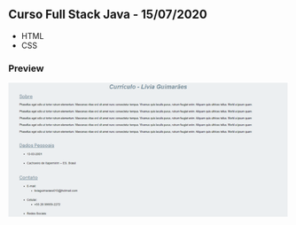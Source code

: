 ## Curso Full Stack Java - 15/07/2020
* HTML
* CSS

### Preview</p>
![Imagem](https://github.com/4L1C3-R4BB1T/santander-coders/raw/master/_assets/aula01.png)
